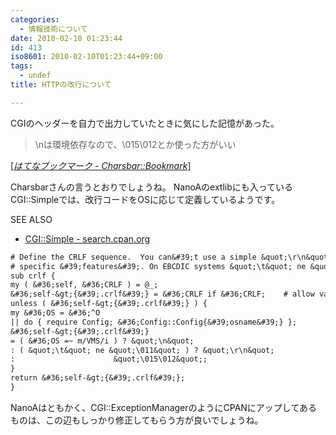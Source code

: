 ```yaml
---
categories:
  - 情報技術について
date: 2010-02-10 01:23:44
id: 413
iso8601: 2010-02-10T01:23:44+09:00
tags:
  - undef
title: HTTPの改行について

---
```


<p>CGIのヘッダーを自力で出力していたときに気にした記憶があった。</p>

<blockquote cite="http://b.hatena.ne.jp/charsbar/20100209#bookmark-19192508" title="はてなブックマーク - Charsbar::Bookmark" class="blockquote"><p>\nは環境依存なので、\015\012とか使った方がいい</p></blockquote>

<div class="cite">[<cite><a href="http://b.hatena.ne.jp/charsbar/20100209#bookmark-19192508">はてなブックマーク - Charsbar::Bookmark</a></cite>]</div>

<p>Charsbarさんの言うとおりでしょうね。
NanoAのextlibにも入っているCGI::Simpleでは、改行コードをOSに応じて定義しているようです。</p>

<div>
<p>SEE ALSO</p>
<ul>
<li><a href="http://search.cpan.org/dist/CGI-Simple/lib/CGI/Simple.pm">CGI::Simple - search.cpan.org</a></li>
</ul>
</div>



```default
# Define the CRLF sequence.  You can&#39;t use a simple &quot;\r\n&quot; because of system
# specific &#39;features&#39;. On EBCDIC systems &quot;\t&quot; ne &quot;\011&quot; as the don&#39;t use ASCII
sub crlf {
my ( &#36;self, &#36;CRLF ) = @_;
&#36;self-&gt;{&#39;.crlf&#39;} = &#36;CRLF if &#36;CRLF;    # allow value to be set manually
unless ( &#36;self-&gt;{&#39;.crlf&#39;} ) {
my &#36;OS = &#36;^O
|| do { require Config; &#36;Config::Config{&#39;osname&#39;} };
&#36;self-&gt;{&#39;.crlf&#39;}
= ( &#36;OS =~ m/VMS/i ) ? &quot;\n&quot;
: ( &quot;\t&quot; ne &quot;\011&quot; ) ? &quot;\r\n&quot;
:                      &quot;\015\012&quot;;
}
return &#36;self-&gt;{&#39;.crlf&#39;};
}
```

<p>NanoAはともかく、CGI::ExceptionManagerのようにCPANにアップしてあるものは、この辺もしっかり修正してもらう方が良いでしょうね。</p>
    	